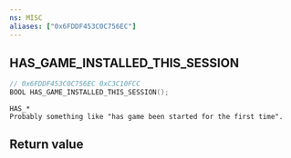 ```yaml
---
ns: MISC
aliases: ["0x6FDDF453C0C756EC"]
---
```

## HAS_GAME_INSTALLED_THIS_SESSION

```c
// 0x6FDDF453C0C756EC 0xC3C10FCC
BOOL HAS_GAME_INSTALLED_THIS_SESSION();
```

```
HAS_*
Probably something like "has game been started for the first time".
```

## Return value
